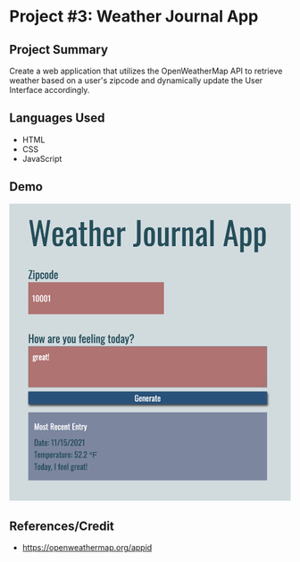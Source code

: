 # Project #3: Weather Journal App

## Project Summary

Create a web application that utilizes the OpenWeatherMap API to retrieve weather based on a user's zipcode and dynamically update the User Interface accordingly.

## Languages Used

- HTML
- CSS
- JavaScript

## Demo

![alt text](./demo.png)

## References/Credit

- https://openweathermap.org/appid
